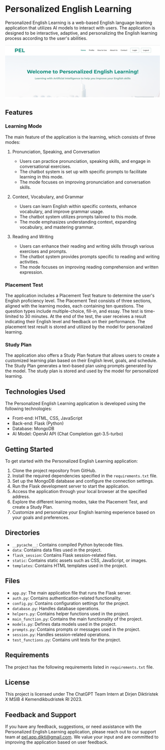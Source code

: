 # Personalized English Learning

Personalized English Learning is a web-based English language learning application that utilizes AI models to interact with users. The application is designed to be interactive, adaptive, and personalizing the English learning process according to the user's abilities.

[![Demo Video](thumbnail.png)](https://drive.google.com/file/d/15r8nBDNjFY7SX_uFCQVCGUMRQfnOtB28/view)

## Features

### Learning Mode
The main feature of the application is the learning, which consists of three modes:

1. Pronunciation, Speaking, and Conversation
   - Users can practice pronunciation, speaking skills, and engage in conversational exercises.
   - The chatbot system is set up with specific prompts to facilitate learning in this mode.
   - The mode focuses on improving pronunciation and conversation skills.

2. Context, Vocabulary, and Grammar
   - Users can learn English within specific contexts, enhance vocabulary, and improve grammar usage.
   - The chatbot system utilizes prompts tailored to this mode.
   - The mode emphasizes understanding context, expanding vocabulary, and mastering grammar.

3. Reading and Writing
   - Users can enhance their reading and writing skills through various exercises and prompts.
   - The chatbot system provides prompts specific to reading and writing activities.
   - The mode focuses on improving reading comprehension and written expression.

### Placement Test
The application includes a Placement Test feature to determine the user's English proficiency level. The Placement Test consists of three sections, aligned with the learning modes, each containing ten questions. The question types include multiple-choice, fill-in, and essay. The test is time-limited to 30 minutes. At the end of the test, the user receives a result indicating their English level and feedback on their performance. The placement test result is stored and utilized by the model for personalized learning.

### Study Plan
The application also offers a Study Plan feature that allows users to create a customized learning plan based on their English level, goals, and schedule. The Study Plan generates a text-based plan using prompts generated by the model. The study plan is stored and used by the model for personalized learning.

## Technologies Used

The Personalized English Learning application is developed using the following technologies:

- Front-end: HTML, CSS, JavaScript
- Back-end: Flask (Python)
- Database: MongoDB
- AI Model: OpenAI API (Chat Completion gpt-3.5-turbo)

## Getting Started

To get started with the Personalized English Learning application:

1. Clone the project repository from GitHub.
2. Install the required dependencies specified in the `requirements.txt` file.
3. Set up the MongoDB database and configure the connection settings.
4. Run the Flask development server to start the application.
5. Access the application through your local browser at the specified address.
6. Explore the different learning modes, take the Placement Test, and create a Study Plan.
7. Customize and personalize your English learning experience based on your goals and preferences.

## Directories

- `__pycache__`: Contains compiled Python bytecode files.
- `data`: Contains data files used in the project.
- `flask_session`: Contains Flask session-related files.
- `static`: Contains static assets such as CSS, JavaScript, or images.
- `templates`: Contains HTML templates used in the project.

## Files

- `app.py`: The main application file that runs the Flask server.
- `auth.py`: Contains authentication-related functionality.
- `config.py`: Contains configuration settings for the project.
- `database.py`: Handles database operations.
- `helpers.py`: Contains helper functions used in the project.
- `main_function.py`: Contains the main functionality of the project.
- `models.py`: Defines data models used in the project.
- `prompts.py`: Contains prompts or messages used in the project.
- `session.py`: Handles session-related operations.
- `test_functions.py`: Contains unit tests for the project.

## Requirements

The project has the following requirements listed in `requirements.txt` file. 

## License

This project is licensed under The ChatGPT Team Intern at Dirjen Diktiristek X MSIB 4 Kemendikbudristek RI 2023.

## Feedback and Support

If you have any feedback, suggestions, or need assistance with the Personalized English Learning application, please reach out to our support team at [pel.app.dikti@gmail.com](mailto:pel.app.dikti@gmail.com). We value your input and are committed to improving the application based on user feedback.
